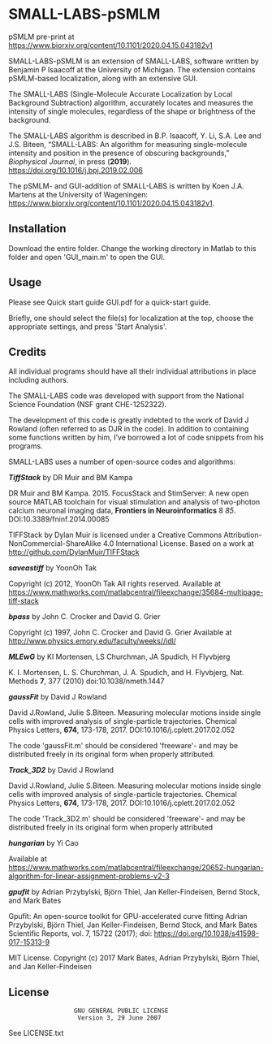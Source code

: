 ﻿# SMALL-LABS-pSMLM

pSMLM pre-print at https://www.biorxiv.org/content/10.1101/2020.04.15.043182v1

SMALL-LABS-pSMLM is an extension of SMALL-LABS, software written by Benjamin P Isaacoff at the University of Michigan. The extension contains pSMLM-based localization, along with an extensive GUI.

The SMALL-LABS (Single-Molecule Accurate Localization by Local Background Subtraction) algorithm, accurately locates and measures the intensity of single molecules, regardless of the shape or brightness of the background.

The SMALL-LABS algorithm is described in B.P. Isaacoff, Y. Li, S.A. Lee and J.S. Biteen, “SMALL-LABS: An algorithm for measuring single-molecule intensity and position in the presence of obscuring backgrounds,” _Biophysical Journal_, in press (**2019**). https://doi.org/10.1016/j.bpj.2019.02.006

The pSMLM- and GUI-addition of SMALL-LABS is written by Koen J.A. Martens at the University of Wageningen: https://www.biorxiv.org/content/10.1101/2020.04.15.043182v1.

## Installation

Download the entire folder. Change the working directory in Matlab to this folder and open 'GUI_main.m' to open the GUI.

## Usage

Please see Quick start guide GUI.pdf for a quick-start guide.

Briefly, one should select the file(s) for localization at the top, choose the appropriate settings, and press 'Start Analysis'.

## Credits

All individual programs should have all their individual attributions in place including authors. 

The SMALL-LABS code was developed with support from the National Science Foundation (NSF grant CHE-1252322).

The development of this code is greatly indebted to the work of David J Rowland (often referred to as DJR in the code). In addition to containing some functions written by him, I’ve borrowed a lot of code snippets from his programs.

SMALL-LABS uses a number of open-source codes and algorithms:

**_TiffStack_** by DR Muir and BM Kampa 

DR Muir and BM Kampa. 2015. FocusStack and StimServer: A new open source MATLAB toolchain for visual stimulation and analysis of two-photon calcium neuronal imaging data, **Frontiers in Neuroinformatics** 8 *85*. DOI:10.3389/fninf.2014.00085

TIFFStack by Dylan Muir is licensed under a Creative Commons Attribution-NonCommercial-ShareAlike 4.0 International License.
Based on a work at http://github.com/DylanMuir/TIFFStack

**_saveastiff_** by YoonOh Tak

Copyright (c) 2012, YoonOh Tak
All rights reserved.
Available at https://www.mathworks.com/matlabcentral/fileexchange/35684-multipage-tiff-stack

**_bpass_** by John C. Crocker and David G. Grier  

Copyright (c) 1997, John C. Crocker and David G. Grier
Available at http://www.physics.emory.edu/faculty/weeks//idl/

**_MLEwG_** by KI Mortensen, LS Churchman, JA Spudich, H Flyvbjerg

K. I. Mortensen, L. S. Churchman, J. A. Spudich, and H. Flyvbjerg, Nat. Methods **7**, 377 (2010) doi:10.1038/nmeth.1447 

**_gaussFit_** by David J Rowland

David J.Rowland, Julie S.Biteen. Measuring molecular motions inside single cells with improved analysis of single-particle trajectories. Chemical Physics Letters, **674**, 173-178, 2017. DOI:10.1016/j.cplett.2017.02.052

The code 'gaussFit.m' should be considered 'freeware'- and may be distributed freely in its original form when properly attributed.

**_Track_3D2_** by David J Rowland 

David J.Rowland, Julie S.Biteen. Measuring molecular motions inside single cells with improved analysis of single-particle trajectories. Chemical Physics Letters, **674**, 173-178, 2017. DOI:10.1016/j.cplett.2017.02.052

The code 'Track_3D2.m' should be considered 'freeware'- and may be distributed freely in its original form when properly attributed

**_hungarian_** by Yi Cao 

Available at https://www.mathworks.com/matlabcentral/fileexchange/20652-hungarian-algorithm-for-linear-assignment-problems-v2-3

**_gpufit_** by Adrian Przybylski, Björn Thiel, Jan Keller-Findeisen, Bernd Stock, and Mark Bates

Gpufit: An open-source toolkit for GPU-accelerated curve fitting
Adrian Przybylski, Björn Thiel, Jan Keller-Findeisen, Bernd Stock, and Mark Bates
Scientific Reports, vol. 7, 15722 (2017); doi: https://doi.org/10.1038/s41598-017-15313-9

MIT License.
Copyright (c) 2017 Mark Bates, Adrian Przybylski, Björn Thiel, and Jan Keller-Findeisen


## License

                      GNU GENERAL PUBLIC LICENSE
                       Version 3, 29 June 2007

  See LICENSE.txt
